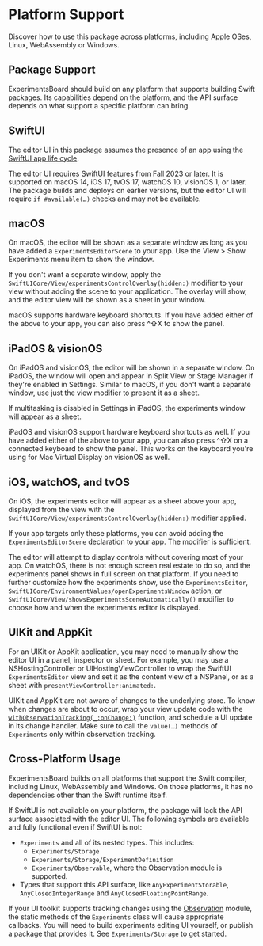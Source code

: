 # Platform Support

Discover how to use this package across platforms, including Apple OSes, Linux, WebAssembly or Windows.

## Package Support

ExperimentsBoard should build on any platform that supports building Swift packages. Its capabilities depend on the platform, and the API surface depends on what support a specific platform can bring.

## SwiftUI

The editor UI in this package assumes the presence of an app using the [SwiftUI app life cycle](https://developer.apple.com/documentation/swiftui/migrating-to-the-swiftui-life-cycle).

The editor UI requires SwiftUI features from Fall 2023 or later. It is supported on macOS 14, iOS 17, tvOS 17, watchOS 10, visionOS 1, or later. The package builds and deploys on earlier versions, but the editor UI will require `if #available(…)` checks and may not be available.

## macOS

On macOS, the editor will be shown as a separate window as long as you have added a ``ExperimentsEditorScene`` to your app. Use the View > Show Experiments menu item to show the window.

If you don't want a separate window, apply the ``SwiftUICore/View/experimentsControlOverlay(hidden:)`` modifier to your view without adding the scene to your application. The overlay will show, and the editor view will be shown as a sheet in your window.

macOS supports hardware keyboard shortcuts. If you have added either of the above to your app, you can also press ^⇧X to show the panel. 

## iPadOS & visionOS

On iPadOS and visionOS, the editor will be shown in a separate window. On iPadOS, the window will open and appear in Split View or Stage Manager if they're enabled in Settings. Similar to macOS, if you don't want a separate window, use just the view modifier to present it as a sheet.

If multitasking is disabled in Settings in iPadOS, the experiments window will appear as a sheet.

iPadOS and visionOS support hardware keyboard shortcuts as well. If you have added either of the above to your app, you can also press ^⇧X on a connected keyboard to show the panel. This works on the keyboard you're using for Mac Virtual Display on visionOS as well.


## iOS, watchOS, and tvOS

On iOS, the experiments editor will appear as a sheet above your app, displayed from the view with the ``SwiftUICore/View/experimentsControlOverlay(hidden:)`` modifier applied.

If your app targets only these platforms, you can avoid adding the ``ExperimentsEditorScene`` declaration to your app. The modifier is sufficient.

The editor will attempt to display controls without covering most of your app. On watchOS, there is not enough screen real estate to do so, and the experiments panel shows in full screen on that platform. If you need to further customize how the experiments show, use the ``ExperimentsEditor``, ``SwiftUICore/EnvironmentValues/openExperimentsWindow`` action, or ``SwiftUICore/View/showsExperimentsSceneAutomatically()`` modifier to choose how and when the experiments editor is displayed.

## UIKit and AppKit

For an UIKit or AppKit application, you may need to manually show the editor UI in a panel, inspector or sheet. For example, you may use a NSHostingController or UIHostingViewController to wrap the SwiftUI ``ExperimentsEditor`` view and set it as the content view of a NSPanel, or as a sheet with `presentViewController:animated:`.

UIKit and AppKit are not aware of changes to the underlying store. To know when changes are about to occur, wrap your view update code with the [`withObservationTracking(_:onChange:)`](https://developer.apple.com/documentation/observation/withobservationtracking(_:onchange:)) function, and schedule a UI update in its change handler. Make sure to call the `value(…)` methods of ``Experiments`` only within observation tracking.

## Cross-Platform Usage

ExperimentsBoard builds on all platforms that support the Swift compiler, including Linux, WebAssembly and Windows. On those platforms, it has no dependencies other than the Swift runtime itself.

If SwiftUI is not available on your platform, the package will lack the API surface associated with the editor UI. The following symbols are available and fully functional even if SwiftUI is not:

- ``Experiments`` and all of its nested types. This includes:
    - ``Experiments/Storage``
    - ``Experiments/Storage/ExperimentDefinition``
    - ``Experiments/Observable``, where the Observation module is supported.
- Types that support this API surface, like ``AnyExperimentStorable``, ``AnyClosedIntegerRange`` and ``AnyClosedFloatingPointRange``.

If your UI toolkit supports tracking changes using the [Observation](https://developer.apple.com/documentation/observation) module, the static methods of the ``Experiments`` class will cause appropriate callbacks. You will need to build experiments editing UI yourself, or publish a package that provides it. See ``Experiments/Storage`` to get started.
